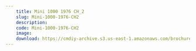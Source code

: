 ```yaml
---
    title: Mini 1000 1976 CH_2
    slug: Mini-1000-1976-CH2
    description:
    code: Mini-1000-1976-CH2
    image:
    download: https://cmdiy-archive.s3.us-east-1.amazonaws.com/brochures/documents/Mini+1000+1976+CH_2.pdf
---
```

<!-- Content of the page -->

##
        